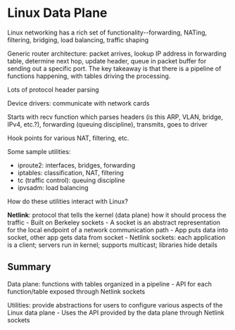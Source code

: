 # Linux Data Plane

Linux networking has a rich set of functionality--forwarding, NATing, filtering, bridging, load balancing, traffic shaping

Generic router architecture: packet arrives, lookup IP address in forwarding table, determine next hop, update header, queue in packet buffer for sending out a specific port. The key takeaway is that there is a pipeline of functions happening, with tables driving the processing.

Lots of protocol header parsing

Device drivers: communicate with network cards

Starts with recv function which parses headers (is this ARP, VLAN, bridge, IPv4, etc.?), forwarding (queuing discipline), transmits, goes to driver

Hook points for various NAT, filtering, etc.

Some sample utilities:

- iproute2: interfaces, bridges, forwarding
- iptables: classification, NAT, filtering
- tc (traffic control): queuing discipline
- ipvsadm: load balancing

How do these utilities interact with Linux?

**Netlink**: protocol that tells the kernel (data plane) how it should process the traffic
    - Built on Berkeley sockets
    - A socket is an abstract representation for the local endpoint of a network communication path
    - App puts data into socket, other app gets data from socket
    - Netlink sockets: each application is a client; servers run in kernel; supports multicast; libraries hide details

## Summary

Data plane: functions with tables organized in a pipeline
    - API for each function/table exposed through Netlink sockets

Utilities: provide abstractions for users to configure various aspects of the Linux data plane
    - Uses the API provided by the data plane through Netlink sockets